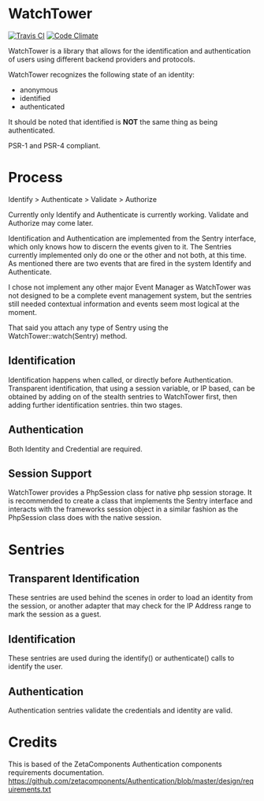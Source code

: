 WatchTower
==========

[![Travis CI](https://secure.travis-ci.org/dlundgren/watchtower.png)](https://travis-ci.org/dlundgren/watchtower) [![Code Climate](https://codeclimate.com/github/dlundgren/watchtower/badges/gpa.svg)](https://codeclimate.com/github/dlundgren/watchtower)


WatchTower is a library that allows for the identification and authentication of users using different
backend providers and protocols.

WatchTower recognizes the following state of an identity:

* anonymous
* identified
* authenticated

It should be noted that identified is **NOT** the same thing as being authenticated.

PSR-1 and PSR-4 compliant.

Process
=======

Identify > Authenticate > Validate > Authorize

Currently only Identify and Authenticate is currently working. Validate and Authorize may come later.

Identification and Authentication are implemented from the Sentry interface, which only knows how to discern the events
given to it. The Sentries currently implemented only do one or the other and not both, at this time. As mentioned there
are two events that are fired in the system Identify and Authenticate.

I chose not implement any other major Event Manager as WatchTower was not designed to be a complete event management
system, but the sentries still needed contextual information and events seem most logical at the moment.

That said you attach any type of Sentry using the WatchTower::watch(Sentry) method.

Identification
--------------

Identification happens when called, or directly before Authentication. Transparent identification, that using a
session variable, or IP based, can be obtained by adding on of the stealth sentries to WatchTower first, then adding
further identification sentries. thin two stages.

Authentication
--------------

Both Identity and Credential are required.

Session Support
---------------

WatchTower provides a PhpSession class for native php session storage. It is recommended to create a class that
implements the Sentry interface and interacts with the frameworks session object in a similar fashion as the
PhpSession class does with the native session.

Sentries
========

Transparent Identification
--------------------------

These sentries are used behind the scenes in order to load an identity from the session, or another adapter that may
check for the IP Address range to mark the session as a guest.

Identification
--------------

These sentries are used during the identify() or authenticate() calls to identify the user.

Authentication
--------------

Authentication sentries validate the credentials and identity are valid.

Credits
=======

This is based of the ZetaComponents Authentication components requirements documentation.
https://github.com/zetacomponents/Authentication/blob/master/design/requirements.txt
